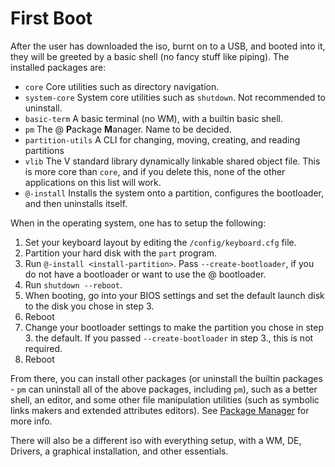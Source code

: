 # First Boot
After the user has downloaded the iso, burnt on to a USB, and booted into it, they will be greeted by a basic shell (no fancy stuff like piping). The installed packages are:
 - `core` Core utilities such as directory navigation.
 - `system-core` System core utilities such as `shutdown`. Not recommended to uninstall.
 - `basic-term` A basic terminal (no WM), with a builtin basic shell.
 - `pm` The @ **P**ackage **M**anager. Name to be decided.
 - `partition-utils` A CLI for changing, moving, creating, and reading partitions
 - `vlib` The V standard library dynamically linkable shared object file. This is more core than `core`, and if you delete this, none of the other applications on this list will work.
 - `@-install` Installs the system onto a partition, configures the bootloader, and then uninstalls itself.
 
When in the operating system, one has to setup the following:
 1. Set your keyboard layout by editing the `/config/keyboard.cfg` file.
 2. Partition your hard disk with the `part` program.
 3. Run `@-install <install-partition>`. Pass `--create-bootloader`, if you do not have a bootloader or want to use the @ bootloader.
 4. Run `shutdown --reboot`.
 5. When booting, go into your BIOS settings and set the default launch disk to the disk you chose in step 3.
 6. Reboot
 7. Change your bootloader settings to make the partition you chose in step 3. the default. If you passed `--create-bootloader` in step 3., this is not required.
 8. Reboot

From there, you can install other packages (or uninstall the builtin packages - `pm` can uninstall all of the above packages, including `pm`), such as a better shell, an editor, and some other file manipulation utilities (such as symbolic links makers and extended attributes editors). See [Package Manager](package-manager.md) for more info.

There will also be a different iso with everything setup, with a WM, DE, Drivers, a graphical installation, and other essentials.